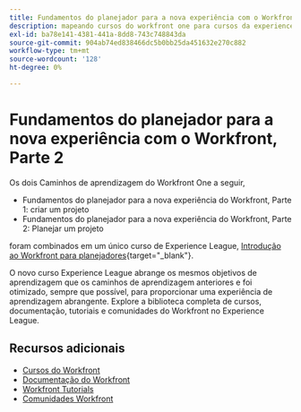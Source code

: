 ```yaml
---
title: Fundamentos do planejador para a nova experiência com o Workfront, Parte 2
description: mapeando cursos do workfront one para cursos da experience league
exl-id: ba78e141-4381-441a-8dd8-743c748843da
source-git-commit: 904ab74ed838466dc5b0bb25da451632e270c882
workflow-type: tm+mt
source-wordcount: '128'
ht-degree: 0%

---
```


# Fundamentos do planejador para a nova experiência com o Workfront, Parte 2

Os dois Caminhos de aprendizagem do Workfront One a seguir,

* Fundamentos do planejador para a nova experiência do Workfront, Parte 1: criar um projeto
* Fundamentos do planejador para a nova experiência do Workfront, Parte 2: Planejar um projeto

foram combinados em um único curso de Experience League, [Introdução ao Workfront para planejadores](https://experienceleague.adobe.com/?recommended=Workfront-U-1-2022.1.planners){target="_blank"}.

O novo curso Experience League abrange os mesmos objetivos de aprendizagem que os caminhos de aprendizagem anteriores e foi otimizado, sempre que possível, para proporcionar uma experiência de aprendizagem abrangente.  Explore a biblioteca completa de cursos, documentação, tutoriais e comunidades do Workfront no Experience League.

## Recursos adicionais

* [Cursos do Workfront](https://experienceleague.adobe.com/?lang=en&amp;Solution=Workfront#courses)
* [Documentação do Workfront](https://experienceleague.adobe.com/docs/workfront.html)
* [Workfront Tutorials](https://experienceleague.adobe.com/docs/workfront-learn/tutorials-workfront/home.html)
* [Comunidades Workfront](https://experienceleaguecommunities.adobe.com/t5/workfront/ct-p/workfront)
